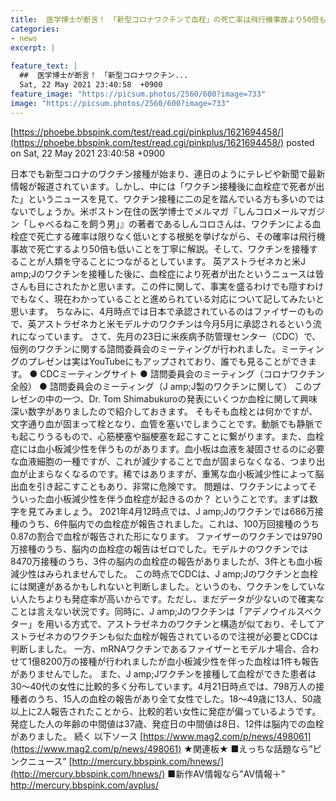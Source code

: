 ```yaml
---
title:  医学博士が断言！　「新型コロナワクチンで血栓」の死亡率は飛行機事故より50倍も低かった！ 	
categories:
- news
excerpt: |
  
feature_text: |
  ##  医学博士が断言！　「新型コロナワクチン...
  Sat, 22 May 2021 23:40:58  +0900
feature_image: "https://picsum.photos/2560/600?image=733"
image: "https://picsum.photos/2560/600?image=733"
---
```


[https://phoebe.bbspink.com/test/read.cgi/pinkplus/1621694458/](https://phoebe.bbspink.com/test/read.cgi/pinkplus/1621694458/)
posted on Sat, 22 May 2021 23:40:58  +0900

<!--more-->

日本でも新型コロナのワクチン接種が始まり、連日のようにテレビや新聞で最新情報が報道されています。しかし、中には「ワクチン接種後に血栓症で死者が出た」というニュースを見て、ワクチン接種に二の足を踏んでいる方も多いのではないでしょうか。米ボストン在住の医学博士でメルマガ『しんコロメールマガジン「しゃべるねこを飼う男」』の著者であるしんコロさんは、ワクチンによる血栓症で死亡する確率は限りなく低いとする根拠を挙げながら、その確率は飛行機事故で死亡するより50倍も低いことを丁寧に解説。そして、ワクチンを接種することが人類を守ることにつながるとしています。 英アストラゼネカと米J amp;Jのワクチンを接種した後に、血栓症により死者が出たというニュースは皆さんも目にされたかと思います。この件に関して、事実を盛るわけでも隠すわけでもなく、現在わかっていることと進められている対応について記してみたいと思います。 ちなみに、4月時点では日本で承認されているのはファイザーのもので、英アストラゼネカと米モデルナのワクチンは今月5月に承認されるという流れになっています。 さて、先月の23日に米疾病予防管理センター（CDC）で、恒例のワクチンに関する諮問委員会のミーティングが行われました。ミーティングのプレゼンは実はYouTubeにもアップされており、誰でも見ることができます。 ● CDCミーティングサイト ● 諮問委員会のミーティング（コロナワクチン全般） ● 諮問委員会のミーティング（J amp;J製のワクチンに関して） このプレゼンの中の一つ、Dr. Tom Shimabukuroの発表にいくつか血栓に関して興味深い数字がありましたので紹介しておきます。 そもそも血栓とは何かですが、文字通り血が固まって栓となり、血管を塞いでしまうことです。動脈でも静脈でも起こりうるもので、心筋梗塞や脳梗塞を起こすことに繋がります。また、血栓症には血小板減少性を伴うものがあります。血小板は血液を凝固させるのに必要な血液細胞の一種ですが、これが減少することで血が固まらなくなる、つまり出血が止まらなくなるのです。稀ではありますが、重篤な血小板減少性によって脳出血を引き起こすこともあり、非常に危険です。 問題は、ワクチンによってそういった血小板減少性を伴う血栓症が起きるのか？ ということです。まずは数字を見てみましょう。 2021年4月12時点では、J amp;Jのワクチンでは686万接種のうち、6件脳内での血栓症が報告されました。これは、100万回接種のうち0.87の割合で血栓が報告された形になります。 ファイザーのワクチンでは9790万接種のうち、脳内の血栓症の報告はゼロでした。モデルナのワクチンでは8470万接種のうち、3件の脳内の血栓症の報告がありましたが、3件とも血小板減少性はみられませんでした。 この時点でCDCは、J amp;Jのワクチンと血栓には関連があるかもしれないと判断しました。というのも、ワクチンをしていない人たちよりも発症率が高いからです。ただし、まだデータが少ないので確実なことは言えない状況です。同時に、J amp;Jのワクチンは「アデノウイルスベクター」を用いる方式で、アストラゼネカのワクチンと構造が似ており、そしてアストラゼネカのワクチンも似た血栓が報告されているので注視が必要とCDCは判断しました。 一方、mRNAワクチンであるファイザーとモデルナ場合、合わせて1億8200万の接種が行われましたが血小板減少性を伴った血栓は1件も報告がありませんでした。 また、J amp;Jワクチンを接種して血栓ができた患者は30〜40代の女性に比較的多く分布しています。4月21日時点では、798万人の接種者のうち、15人の血栓の報告があり全て女性でした。18〜49歳に13人、50歳以上に2人報告されたことから、比較的若い女性に発症が偏っているようです。発症した人の年齢の中間値は37歳、発症日の中間値は8日、12件は脳内での血栓がありました。 続く 以下ソース [https://www.mag2.com/p/news/498061](https://www.mag2.com/p/news/498061) ★関連板★ ■えっちな話題なら”ピンクニュース” [http://mercury.bbspink.com/hnews/](http://mercury.bbspink.com/hnews/) ■新作AV情報なら”AV情報＋” http://mercury.bbspink.com/avplus/
